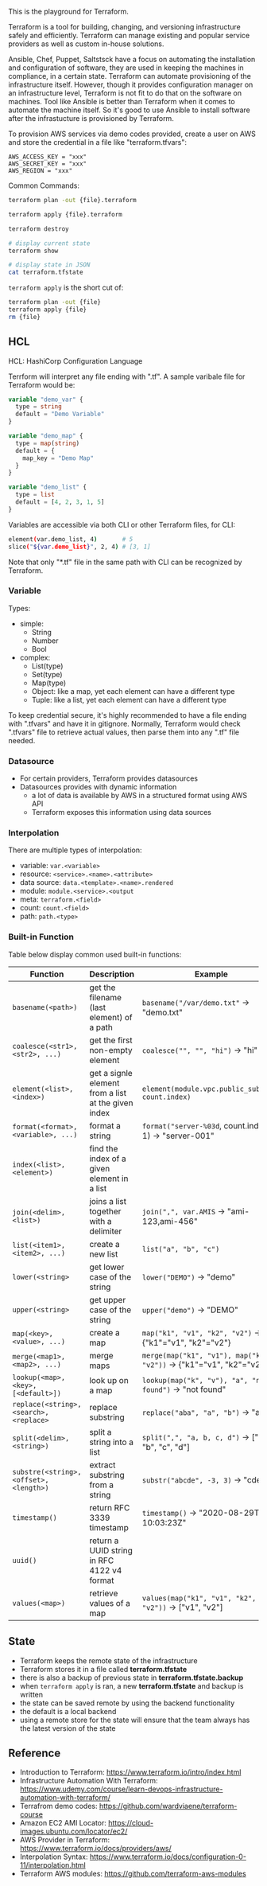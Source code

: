 
This is the playground for Terraform.

Terraform is a tool for building, changing, and versioning infrastructure safely and efficiently. Terraform can manage existing and popular service providers as well as custom in-house solutions.

Ansible, Chef, Puppet, Saltstsck have a focus on automating the installation and configuration of software, they are used in keeping the machines in compliance, in a certain state. Terraform can automate provisioning of the infrastructure itself. However, though it provides configuration manager on an infrastructure level, Terraform is not fit to do that on the software on machines. Tool like Ansible is better than Terraform when it comes to automate the machine itself. So it's good to use Ansible to install software after the infrastucture is provisioned by Terraform.

To provision AWS services via demo codes provided, create a user on AWS and store the credential in a file like "terraform.tfvars":

```
AWS_ACCESS_KEY = "xxx"
AWS_SECRET_KEY = "xxx"
AWS_REGION = "xxx"
```


Common Commands:

```sh
terraform plan -out {file}.terraform

terraform apply {file}.terraform

terraform destroy

# display current state
terraform show

# display state in JSON
cat terraform.tfstate
```

`terraform apply` is the short cut of:

```sh
terraform plan -out {file}
terraform apply {file}
rm {file}
```


## HCL

HCL: HashiCorp Configuration Language

Terrform will interpret any file ending with ".tf". A sample varibale file for Terraform would be:

```tf
variable "demo_var" {
  type = string
  default = "Demo Variable"
}

variable "demo_map" {
  type = map(string)
  default = {
    map_key = "Demo Map"
  }
}

variable "demo_list" {
  type = list
  default = [4, 2, 3, 1, 5]
}
```

Variables are accessible via both CLI or other Terraform files, for CLI:

```sh
element(var.demo_list, 4)       # 5
slice("${var.demo_list}", 2, 4) # [3, 1]
```

Note that only "*.tf" file in the same path with CLI can be recognized by Terraform.

### Variable

Types:
- simple:
    - String
    - Number
    - Bool
- complex:
    - List(type)
    - Set(type)
    - Map(type)
    - Object: like a map, yet each element can have a different type
    - Tuple: like a list, yet each element can have a different type

To keep credential secure, it's highly recommended to have a file ending with ".tfvars" and have it in gitignore. Normally, Terraform would check ".tfvars" file to retrieve actual values, then parse them into any ".tf" file needed.

### Datasource

- For certain providers, Terraform provides datasources
- Datasources provides with dynamic information
    - a lot of data is available by AWS in a structured format using AWS API
    - Terraform exposes this information using data sources

### Interpolation

There are multiple types of interpolation:
- variable: `var.<variable>`
- resource: `<service>.<name>.<attribute>`
- data source: `data.<template>.<name>.rendered`
- module: `module.<service>.<output`
- meta: `terraform.<field>`
- count: `count.<field>`
- path: `path.<type>`

### Built-in Function

Table below display common used built-in functions:

| Function | Description | Example |
| --- | --- | --- |
| `basename(<path>)` | get the filename (last element) of a path | `basename("/var/demo.txt"` -> "demo.txt" |
| `coalesce(<str1>, <str2>, ...)` | get the first non-empty element | `coalesce("", "", "hi")` -> "hi" |
| `element(<list>, <index>)` | get a signle element from a list at the given index | `element(module.vpc.public_subnets, count.index)` |
| `format(<format>, <variable>, ...)` | format a string | `format("server-%03d`, count.index + 1) -> "server-001" |
| `index(<list>, <element>)` | find the index of a given element in a list |  |
| `join(<delim>, <list>)` | joins a list together with a delimiter | `join(",", var.AMIS` -> "ami-123,ami-456" |
| `list(<item1>, <item2>, ...)` | create a new list | `list("a", "b", "c")` |
| `lower(<string>` | get lower case of the string | `lower("DEMO")` -> "demo" |
| `upper(<string>` | get upper case of the string | `upper("demo")` -> "DEMO" |
| `map(<key>, <value>, ...)` | create a map | `map("k1", "v1", "k2", "v2")` -> {"k1"="v1", "k2"="v2"} |
| `merge(<map1>, <map2>, ...)` | merge maps | `merge(map("k1", "v1"), map("k2", "v2"))` -> {"k1"="v1", "k2"="v2"} |
| `lookup(<map>, <key>, [<default>])` | look up on a map | `lookup(map("k", "v"), "a", "not found")` -> "not found" |
| `replace(<string>, <search>, <replace>` | replace substring | `replace("aba", "a", "b")` -> "aaa" |
| `split(<delim>, <string>)` | split a string into a list | `split(",", "a, b, c, d")` -> ["a", "b", "c", "d"] |
| `substre(<string>, <offset>, <length>)` | extract substring from a string | `substr("abcde", -3, 3)` -> "cde" |
| `timestamp()` | return RFC 3339 timestamp | `timestamp()` -> "2020-08-29T 10:03:23Z" |
| `uuid()` | return a UUID string in RFC 4122 v4 format | |
| `values(<map>)` | retrieve values of a map | `values(map("k1", "v1", "k2", "v2"))` -> ["v1", "v2"] |


## State

- Terraform keeps the remote state of the infrastructure
- Terraform stores it in a file called __terraform.tfstate__
- there is also a backup of previous state in __terraform.tfstate.backup__
- when `terraform apply` is ran, a new __terraform.tfstate__ and backup is written
- the state can be saved remote by using the backend functionality
- the default is a local backend
- using a remote store for the state will ensure that the team always has the latest version of the state



## Reference

- Introduction to Terraform: https://www.terraform.io/intro/index.html
- Infrastructure Automation With Terraform: https://www.udemy.com/course/learn-devops-infrastructure-automation-with-terraform/
- Terrafrom demo codes: https://github.com/wardviaene/terraform-course
- Amazon EC2 AMI Locator: https://cloud-images.ubuntu.com/locator/ec2/
- AWS Provider in Terraform: https://www.terraform.io/docs/providers/aws/
- Interpolation Syntax: https://www.terraform.io/docs/configuration-0-11/interpolation.html
- Terraform AWS modules: https://github.com/terraform-aws-modules
